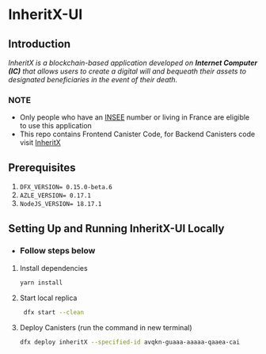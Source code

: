 # InheritX-UI

## Introduction

<i>
InheritX is a blockchain-based application developed on <b>Internet Computer (IC)</b> that allows users to create a digital will and bequeath their assets to designated beneficiaries in the event of their death.
</i>

### NOTE

- Only people who have an [INSEE](https://www.insee.fr/en/accueil) number or living in France are eligible to use this application
- This repo contains Frontend Canister Code, for Backend Canisters code visit [InheritX](https://github.com/mzurs/InheritX)

## Prerequisites

1. `DFX_VERSION= 0.15.0-beta.6`
2. `AZLE_VERSION= 0.17.1`
3. `NodeJS_VERSION= 18.17.1`

## Setting Up and Running InheritX-UI Locally

- <h3>Follow steps below</h3>

1. Install dependencies

   ```bash
   yarn install
   ```

2. Start local replica

   ```bash
    dfx start --clean
   ```

3. Deploy Canisters (run the command in new terminal)

   ```bash
   dfx deploy inheritX --specified-id avqkn-guaaa-aaaaa-qaaea-cai
   ```
